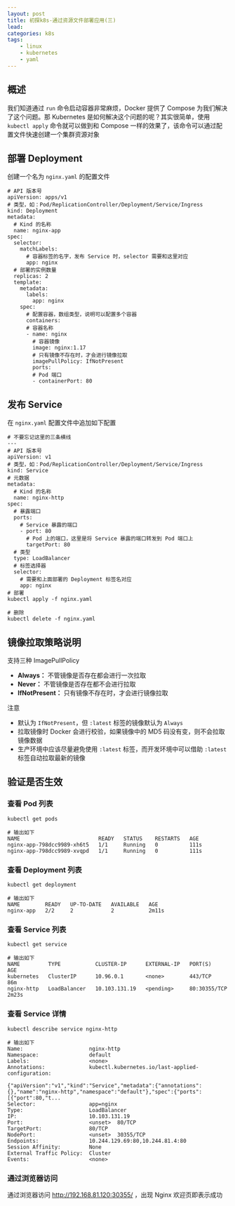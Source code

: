 ```yaml
---
layout: post
title: 初探k8s-通过资源文件部署应用(三)
lead: 
categories: k8s
tags:
    - linux
    - kubernetes
    - yaml
---
```

## 概述

我们知道通过 `run` 命令启动容器非常麻烦，Docker 提供了 Compose 为我们解决了这个问题。那 Kubernetes 是如何解决这个问题的呢？其实很简单，使用 `kubectl apply` 命令就可以做到和 Compose 一样的效果了，该命令可以通过配置文件快速创建一个集群资源对象
<!-- more -->


## 部署 Deployment

创建一个名为 `nginx.yaml` 的配置文件

```shell
# API 版本号
apiVersion: apps/v1
# 类型，如：Pod/ReplicationController/Deployment/Service/Ingress
kind: Deployment
metadata:
  # Kind 的名称
  name: nginx-app
spec:
  selector:
    matchLabels:
      # 容器标签的名字，发布 Service 时，selector 需要和这里对应
      app: nginx
  # 部署的实例数量
  replicas: 2
  template:
    metadata:
      labels:
        app: nginx
    spec:
      # 配置容器，数组类型，说明可以配置多个容器
      containers:
      # 容器名称
      - name: nginx
        # 容器镜像
        image: nginx:1.17
        # 只有镜像不存在时，才会进行镜像拉取
        imagePullPolicy: IfNotPresent
        ports:
        # Pod 端口
        - containerPort: 80
```

## 发布 Service

在 `nginx.yaml` 配置文件中追加如下配置

```shell
# 不要忘记这里的三条横线
---
# API 版本号
apiVersion: v1
# 类型，如：Pod/ReplicationController/Deployment/Service/Ingress
kind: Service
# 元数据
metadata:
  # Kind 的名称
  name: nginx-http
spec:
  # 暴露端口
  ports:
    # Service 暴露的端口
    - port: 80
      # Pod 上的端口，这里是将 Service 暴露的端口转发到 Pod 端口上
      targetPort: 80
  # 类型
  type: LoadBalancer
  # 标签选择器
  selector:
    # 需要和上面部署的 Deployment 标签名对应
    app: nginx
# 部署
kubectl apply -f nginx.yaml

# 删除
kubectl delete -f nginx.yaml
```

## 镜像拉取策略说明

支持三种 ImagePullPolicy

- **Always：** 不管镜像是否存在都会进行一次拉取
- **Never：** 不管镜像是否存在都不会进行拉取
- **IfNotPresent：** 只有镜像不存在时，才会进行镜像拉取

注意

- 默认为 `IfNotPresent`，但 `:latest` 标签的镜像默认为 `Always`
- 拉取镜像时 Docker 会进行校验，如果镜像中的 MD5 码没有变，则不会拉取镜像数据
- 生产环境中应该尽量避免使用 `:latest` 标签，而开发环境中可以借助 `:latest` 标签自动拉取最新的镜像

## 验证是否生效

### 查看 Pod 列表

```shell
kubectl get pods

# 输出如下
NAME                         READY   STATUS    RESTARTS   AGE
nginx-app-798dcc9989-xh6t5   1/1     Running   0          111s
nginx-app-798dcc9989-xvqpd   1/1     Running   0          111s
```

### 查看 Deployment 列表

```shell
kubectl get deployment

# 输出如下
NAME        READY   UP-TO-DATE   AVAILABLE   AGE
nginx-app   2/2     2            2           2m11s
```

### 查看 Service 列表

```shell
kubectl get service

# 输出如下
NAME         TYPE           CLUSTER-IP      EXTERNAL-IP   PORT(S)        AGE
kubernetes   ClusterIP      10.96.0.1       <none>        443/TCP        86m
nginx-http   LoadBalancer   10.103.131.19   <pending>     80:30355/TCP   2m23s
```

### 查看 Service 详情

```shell
kubectl describe service nginx-http

# 输出如下
Name:                     nginx-http
Namespace:                default
Labels:                   <none>
Annotations:              kubectl.kubernetes.io/last-applied-configuration:
                            {"apiVersion":"v1","kind":"Service","metadata":{"annotations":{},"name":"nginx-http","namespace":"default"},"spec":{"ports":[{"port":80,"t...
Selector:                 app=nginx
Type:                     LoadBalancer
IP:                       10.103.131.19
Port:                     <unset>  80/TCP
TargetPort:               80/TCP
NodePort:                 <unset>  30355/TCP
Endpoints:                10.244.129.69:80,10.244.81.4:80
Session Affinity:         None
External Traffic Policy:  Cluster
Events:                   <none>
```

### 通过浏览器访问

通过浏览器访问 http://192.168.81.120:30355/ ，出现 Nginx 欢迎页即表示成功
